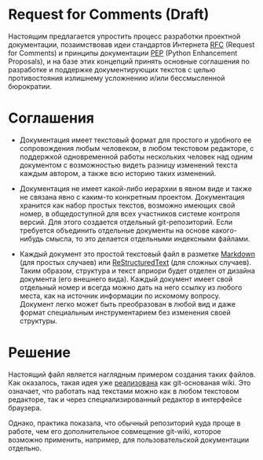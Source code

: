 Request for Comments (Draft)
============================

Настоящим предлагается упростить процесс разработки проектной документации, позаимствовав идеи стандартов Интернета [RFC][0] (Request for Comments) и принципы документации [PEP][1] (Python Enhancement Proposals), и на базе этих концепций принять основные соглашения по разработке и поддержке документирующих текстов с целью противостояния излишнему усложнению и/или бессмысленной бюрократии.

Соглашения
===========

* Документация имеет текстовый формат для простого и удобного ее сопровождения любым человеком, в любом текстовом редакторе, с поддержкой одновременной работы нескольких человек над одним документом с возможностью видеть разницу изменений текста каждым автором, а также всю историю таких изменений.

* Документация не имеет какой-либо иерархии в явном виде и также не связана явно с каким-то конкретным проектом. Документация хранится как набор простых текстов, возможно имеющих свой номер, в общедоступной для всех участников системе контроля версий. Для этого создается отдельный git-репозиторий. Если требуется объединить отдельные документы на основе какого-нибудь смысла, то это делается отдельными индексными файлами.

* Каждый документ это простой текстовый файл в разметке [Markdown][2] (для простых случаев) или [ReStructuredText][3] (для сложных случаев). Таким образом, структура и текст априори будет отделен от дизайна документа (его внешнего вида). Каждый документ имеет свой отдельный номер и всегда можно дать на него ссылку из любого места, как на источник информации по искомому вопросу. Документ легко может быть преобразован в любой вид и даже формат специальным инструментарием без изменения своей структуры.

Решение
========

Настоящий файл является наглядным примером создания таких файлов. Как оказалось, такая идея уже [реализована][4] как git-основаная wiki. Это означает, что работать над текстами можно как в любом текстовом редакторе, так и через специализированный редактор в интерфейсе браузера. 

Однако, практика показала, что обычный репозиторий куда проще в работе, чем его дополнительное совмещение git-wiki, которое возможно применить, например, для пользовательской документации отдельно.

[0]: http://ru.wikipedia.org/wiki/RFC
[1]: http://www.python.org/dev/peps/ 
[2]: http://ru.wikipedia.org/wiki/Markdown
[3]: http://ru.wikipedia.org/wiki/ReStructuredText
[4]: https://github.com/blog/699-making-github-more-open-git-backed-wikis